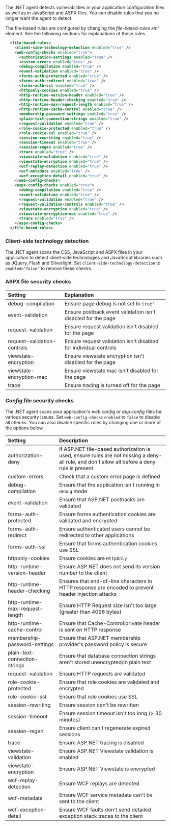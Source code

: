 <!--
title: "Level 2 Rules - File-Based Rules"
description: "Information on .NET File-Based Rules"
tags: "installation policy customization rules level agent .Net files"
-->

The .NET agent detects vulnerabilities in your application configuration files as well as in JavaScript and ASPX files. You can disable rules that you no longer want the agent to detect. 

The file-based rules are configured by changing the *file-based-rules xml* element. See the following sections for explanations of these rules.

```xml
  <file-based-rules>
    <client-side-technology-detection enabled="true" />
    <web-config-checks enabled="true">
      <authorization-settings enabled="true" />
      <custom-errors enabled="true" />
      <debug-compilation enabled="true" />
      <event-validation enabled="true" />
      <forms-auth-protected enabled="true" />
      <forms-auth-redirect enabled="true" />
      <forms-auth-ssl enabled="true" />
      <httponly-cookies enabled="true" />
      <http-runtime-version-header enabled="true" />
      <http-runtime-header-checking enabled="true" />
      <http-runtime-max-request-length enabled="true" />
      <http-runtime-cache-control enabled="true" />
      <membership-password-settings enabled="true" />
      <plain-text-connection-strings enabled="true" />
      <request-validation enabled="true" />
      <role-cookie-protected enabled="true" />
      <role-cookie-ssl enabled="true" />
      <session-rewriting enabled="true" />
      <session-timeout enabled="true" />
      <session-regen enabled="true" />
      <trace enabled="true" />
      <viewstate-validation enabled="true" />
      <viewstate-encryption enabled="true" />
      <wcf-replay-detection enabled="true" />
      <wcf-metadata enabled="true" />
      <wcf-exception-detail enabled="true" />
    </web-config-checks>
    <aspx-config-checks enabled="true">
      <debug-compilation enabled="true" />
      <event-validation enabled="true" />
      <request-validation enabled="true" />
      <request-validation-controls enabled="true" />
      <viewstate-encryption enabled="true" />
      <viewstate-encryption-mac enabled="true" />
      <trace enabled="true" />
    </aspx-config-checks>
  </file-based-rules>
```


### Client-side technology detection 

The .NET agent scans the CSS, JavaScript and ASPX files in your application to detect client-side technologies and JavaScript libraries such as JQuery, Flash and Silverlight. Set `client-side-technology-detection` to `enabled="false"` to remove these checks.

### ASPX file security checks

Setting | Explanation
:------ |:-----------
debug-compilation | Ensure page debug is not set to `true"`
event-validation | Ensure postback event validation isn't disabled for the page
request-validation | Ensure request validation isn't disabled for the page
request-validation-controls | Ensure request validation isn't disabled for individual controls
viewstate-encryption | Ensure viewstate encryption isn't disabled for the page
viewstate-encryption-mac | Ensure viewstate mac isn't disabled for the page
trace | Ensure tracing is turned off for the page

### *Config* file security checks 

The .NET agent scans your application's *web.config* or *app.config* files for various security issues. Set `web-config-checks` `enabled` to `false` to disable all checks. You can also disable specific rules by changing one or more of the options below.

Setting | Description
:------ |:-----------
authorization-deny | If ASP.NET file-based authorization is used, ensure rules are not missing a deny-all rule, and don't allow all before a deny rule is present
custom-errors | Check that a custom error page is defined
debug-compilation | Ensure that the application isn't running in `debug` mode
event-validation | Ensure that ASP.NET postbacks are validated
forms-auth-protected | Ensure forms authentication cookies are validated and encrypted
forms-auth-redirect | Ensure authenticated users cannot be redirected to other applications
forms-auth-ssl | Ensure that forms authentication cookies use SSL
httponly-cookies | Ensure cookies are `HttpOnly`
http-runtime-version-header | Ensure ASP.NET does not send its version number to the client
http-runtime-header-checking | Ensures that end-of-line characters in HTTP response are encoded to prevent header injection attacks
http-runtime-max-request-length | Ensure HTTP Request size isn't too large (greater than 4096 bytes)
http-runtime-cache-control | Ensure that Cache-Control:private header is sent on HTTP response
membership-password-settings |  Ensure that ASP.NET membership provider's password policy is secure
plain-text-connection-strings | Ensure that database connection strings aren't stored unencrypted/in plain text
request-validation | Ensure HTTP requests are validated
role-cookie-protected | Ensure that role cookies are validated and encrypted
role-cookie-ssl | Ensure that role cookies use SSL
session-rewriting | Ensure session can't be rewritten
session-timeout | Ensure session timeout isn't too long (> 30 minutes)
session-regen | Ensure client can't regenerate expired sessions
trace | Ensure ASP.NET tracing is disabled
viewstate-validation | Ensure ASP.NET Viewstate validation is enabled
viewstate-encryption | Ensure ASP.NET Viewstate is encrypted
wcf-replay-detection | Ensure WCF replays are detected
wcf-metadata | Ensure WCF service metadata can't be sent to the client
wcf-exception-detail | Ensure WCF faults don't send detailed exception stack traces to the client
